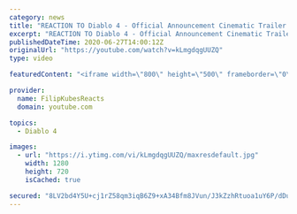```yaml
---
category: news
title: "REACTION TO Diablo 4 - Official Announcement Cinematic Trailer | Blizzcon 2019 - REACT"
excerpt: "REACTION TO Diablo 4 - Official Announcement Cinematic Trailer | Blizzcon 2019 - REACT If you like it, subscribe and definitely comment. Looking forward to ..."
publishedDateTime: 2020-06-27T14:00:12Z
originalUrl: "https://youtube.com/watch?v=kLmgdqgUUZQ"
type: video

featuredContent: "<iframe width=\"800\" height=\"500\" frameborder=\"0\" src=\"https://www.youtube.com/embed/kLmgdqgUUZQ\" allow=\"accelerometer; autoplay; encrypted-media; gyroscope; picture-in-picture\" allowfullscreen></iframe>"

provider:
  name: FilipKubesReacts
  domain: youtube.com

topics:
  - Diablo 4

images:
  - url: "https://i.ytimg.com/vi/kLmgdqgUUZQ/maxresdefault.jpg"
    width: 1280
    height: 720
    isCached: true

secured: "8LV2bd4Y5U+cj1rZ58qm3iqB6Z9+xA34Bfm8JVun/J3kZzhRtuoa1uY6P/dDuMI36M1rJJ3O3BbhOit2hdA2ZawYQ6h1SZ+fM3zDOqKnZFuvgW6/Cst7Ytsn/+sC/1grcK1acUV/NV7GLvT2xqHCo5dMis127LV/W574kqbUSm9zEH32uIs1KKKdMje3/1bdr78YR+cJYoBu+f5nZBB/KFPhFi3N9Xl3IO/9TDL0Rxs3peSjisypkJtShYi8t452ubStAX/bJ+Cp3OY06mT05ABtS0fLYt7zu3Jb7CJbVGyoHLjQYxhk5yw9qHumJ2Wze3Jq0DVuZGl57pOacGpaRxe/ietJTj/ESAmRWNpCEXk/JICa4Jw2Hlnb8ZT2A2GeWffrH+gO4kV24WlhFR4+2cAZnky8oUD07AvMP+9YwpE=;jlEm1CcZFTlWeRCTbQ0Ocw=="
---
```


